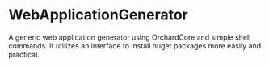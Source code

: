# WebApplicationGenerator
A generic web application generator using OrchardCore and simple shell commands. It utilizes an interface to install nuget packages more easily and practical. 
